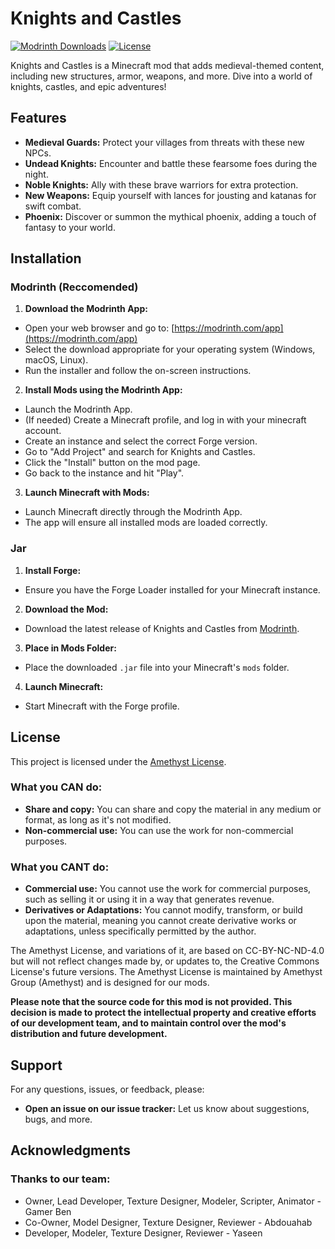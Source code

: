 # Knights and Castles

[![Modrinth Downloads](https://img.shields.io/modrinth/dt/knights-and-castles?logo=modrinth&label=Modrinth%20Downloads&style=flat&color=242629&labelColor=00AF5C&logoColor=white)](https://modrinth.com/mod/knights-and-castles)
[![License](https://img.shields.io/badge/License-Amethyst-blue)](LICENSE)

Knights and Castles is a Minecraft mod that adds medieval-themed content, including new structures, armor, weapons, and more. Dive into a world of knights, castles, and epic adventures!

## Features

* **Medieval Guards:** Protect your villages from threats with these new NPCs.
* **Undead Knights:** Encounter and battle these fearsome foes during the night.
* **Noble Knights:** Ally with these brave warriors for extra protection.
* **New Weapons:** Equip yourself with lances for jousting and katanas for swift combat.
* **Phoenix:** Discover or summon the mythical phoenix, adding a touch of fantasy to your world.

## Installation
### Modrinth (Reccomended)
1. **Download the Modrinth App:**
  * Open your web browser and go to: [https://modrinth.com/app](https://modrinth.com/app)
  * Select the download appropriate for your operating system (Windows, macOS, Linux).
  * Run the installer and follow the on-screen instructions.

2. **Install Mods using the Modrinth App:**
  * Launch the Modrinth App.
  * (If needed) Create a Minecraft profile, and log in with your minecraft account.
  * Create an instance and select the correct Forge version.
  * Go to "Add Project" and search for Knights and Castles.
  * Click the "Install" button on the mod page.
  * Go back to the instance and hit "Play".

3. **Launch Minecraft with Mods:**
  * Launch Minecraft directly through the Modrinth App.
  * The app will ensure all installed mods are loaded correctly.

### Jar
1. **Install Forge:**
  * Ensure you have the Forge Loader installed for your Minecraft instance.

2. **Download the Mod:**
  * Download the latest release of Knights and Castles from [Modrinth](https://modrinth.com/mod/knights-and-castles).

3. **Place in Mods Folder:**
  * Place the downloaded `.jar` file into your Minecraft's `mods` folder.

4. **Launch Minecraft:**
  * Start Minecraft with the Forge profile.

## License

This project is licensed under the [Amethyst License](LICENSE).

### What you **CAN** do:
* **Share and copy:** You can share and copy the material in any medium or format, as long as it's not modified.
* **Non-commercial use:** You can use the work for non-commercial purposes.

### What you **CANT** do:
* **Commercial use:** You cannot use the work for commercial purposes, such as selling it or using it in a way that generates revenue.
* **Derivatives or Adaptations:** You cannot modify, transform, or build upon the material, meaning you cannot create derivative works or adaptations, unless specifically permitted by the author.

The Amethyst License, and variations of it, are based on CC-BY-NC-ND-4.0 but will not reflect changes made by, or updates to, the Creative Commons License's future versions.
The Amethyst License is maintained by Amethyst Group (Amethyst) and is designed for our mods.

**Please note that the source code for this mod is not provided. This decision is made to protect the intellectual property and creative efforts of our development team, and to maintain control over the mod's distribution and future development.**

## Support

For any questions, issues, or feedback, please:

* **Open an issue on our issue tracker:** Let us know about suggestions, bugs, and more.

## Acknowledgments

### Thanks to our team:
* Owner, Lead Developer, Texture Designer, Modeler, Scripter, Animator - Gamer Ben
* Co-Owner, Model Designer, Texture Designer, Reviewer - Abdouahab
* Developer, Modeler, Texture Designer, Reviewer - Yaseen
